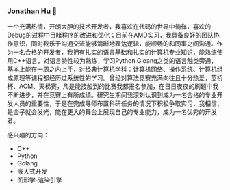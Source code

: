 ### Jonathan Hu 👋

一个充满热情，开朗大胆的技术开发者，我喜欢在代码的世界中徜徉，喜欢的Debug的过程中目睹程序的改进和优化；目前在AMD实习，我具备良好的团队协作意识，同时我乐于沟通交流能够清晰地表达逻辑，能顺畅的和同事之间沟通。作为一名合格的开发者，我拥有扎实的语言基础和扎实的计算机专业知识，能熟练使用C++语言，对语言特性较为熟练，学习Python Gloang之类的语言触类旁通，基本上能在一周之内上手，对经典计算机学科：计算机网络、操作系统、计算机组成原理等课程都经历过系统性的学习。曾经对算法竞赛充满向往且十分热爱，蓝桥杯、ACM、天梯赛，凡是能接触到的比赛我都报名参加，在日日夜夜的刷题中我不断进步，并在竞赛上有所成绩。研究生期间我深刻认识到成为一名合格的专业开发人员的重要性，于是在完成导师布置科研任务的情况下积极争取实习，我相信，是金子就会发光，能在更大的舞台上展现自己的专业能力，成为一名优秀的开发者。

感兴趣的方向：
* C++
* Python
* Golang
* 嵌入式开发
* 图形学-渲染引擎
<!--
**KevinJey/KevinJey** is a ✨ _special_ ✨ repository because its `README.md` (this file) appears on your GitHub profile.

Here are some ideas to get you started:

- 🔭 I’m currently working on ...
- 🌱 I’m currently learning ...
- 👯 I’m looking to collaborate on ...
- 🤔 I’m looking for help with ... 
- 💬 Ask me about ...
- 📫 How to reach me: ...
- 😄 Pronouns: ...
- ⚡ Fun fact: ...
-->
